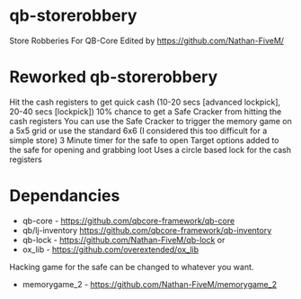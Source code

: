 # qb-storerobbery
Store Robberies For QB-Core
Edited by https://github.com/Nathan-FiveM/

# Reworked qb-storerobbery
Hit the cash registers to get quick cash (10-20 secs [advanced lockpick], 20-40 secs [lockpick])
10% chance to get a Safe Cracker from hitting the cash registers
You can use the Safe Cracker to trigger the memory game on a 5x5 grid or use the standard 6x6 (I considered this too difficult for a simple store)
3 Minute timer for the safe to open 
Target options added to the safe for opening and grabbing loot
Uses a circle based lock for the cash registers

# Dependancies
- qb-core - https://github.com/qbcore-framework/qb-core
- qb/lj-inventory https://github.com/qbcore-framework/qb-inventory
- qb-lock - https://github.com/Nathan-FiveM/qb-lock
or
- ox_lib - https://github.com/overextended/ox_lib

Hacking game for the safe can be changed to whatever you want.
- memorygame_2 - https://github.com/Nathan-FiveM/memorygame_2